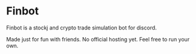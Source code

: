 Finbot
==========
Finbot is a stockj and crypto trade simulation bot for discord.

Made just for fun with friends. No official hosting yet. Feel free to run your own.